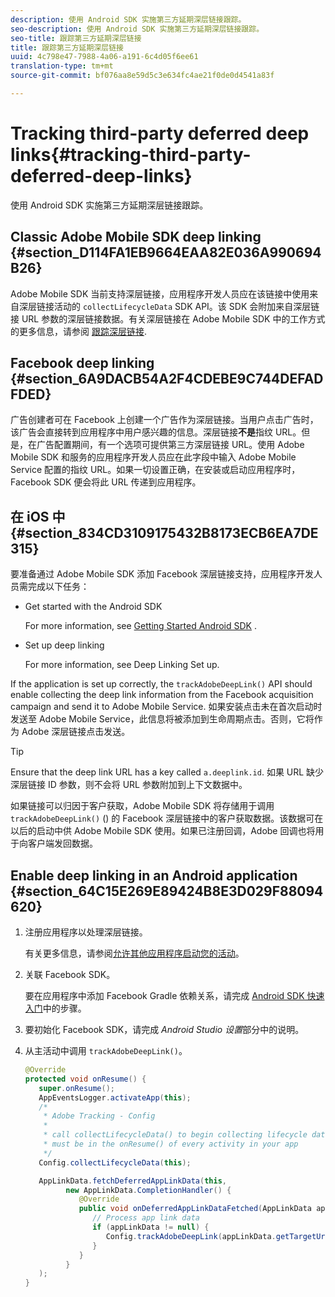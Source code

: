 ```yaml
---
description: 使用 Android SDK 实施第三方延期深层链接跟踪。
seo-description: 使用 Android SDK 实施第三方延期深层链接跟踪。
seo-title: 跟踪第三方延期深层链接
title: 跟踪第三方延期深层链接
uuid: 4c798e47-7988-4a06-a191-6c4d05f6ee61
translation-type: tm+mt
source-git-commit: bf076aa8e59d5c3e634fc4ae21f0de0d4541a83f

---
```



# Tracking third-party deferred deep links{#tracking-third-party-deferred-deep-links}

使用 Android SDK 实施第三方延期深层链接跟踪。

## Classic Adobe Mobile SDK deep linking {#section_D114FA1EB9664EAA82E036A990694B26}

Adobe Mobile SDK 当前支持深层链接，应用程序开发人员应在该链接中使用来自深层链接活动的 `collectLifecycleData` SDK API。该 SDK 会附加来自深层链接 URL 参数的深层链接数据。有关深层链接在 Adobe Mobile SDK 中的工作方式的更多信息，请参阅 [跟踪深层链接](/help/android/acquisition-main/tracking-deep-links/tracking-deep-links.md).

## Facebook deep linking {#section_6A9DACB54A2F4CDEBE9C744DEFADFDED}

广告创建者可在 Facebook 上创建一个广告作为深层链接。当用户点击广告时，该广告会直接转到应用程序中用户感兴趣的信息。深层链接&#x200B;**不是**&#x200B;指纹 URL。但是，在广告配置期间，有一个选项可提供第三方深层链接 URL。使用 Adobe Mobile SDK 和服务的应用程序开发人员应在此字段中输入 Adobe Mobile Service 配置的指纹 URL。如果一切设置正确，在安装或启动应用程序时，Facebook SDK 便会将此 URL 传递到应用程序。

## 在 iOS 中 {#section_834CD3109175432B8173ECB6EA7DE315}

要准备通过 Adobe Mobile SDK 添加 Facebook 深层链接支持，应用程序开发人员需完成以下任务：

* Get started with the Android SDK

   For more information, see [Getting Started Android SDK](https://developers.facebook.com/docs/android/getting-started) .

* Set up deep linking

   For more information, see Deep Linking Set up.[](https://developers.facebook.com/docs/app-ads/deep-linking#os)

If the application is set up correctly, the `trackAdobeDeepLink()` API should enable collecting the deep link information from the Facebook acquisition campaign and send it to Adobe Mobile Service. 如果安装点击未在首次启动时发送至 Adobe Mobile Service，此信息将被添加到生命周期点击。否则，它将作为 Adobe 深层链接点击发送。

>[!TIP]
>
>Ensure that the deep link URL has a key called `a.deeplink.id`. 如果 URL 缺少深层链接 ID 参数，则不会将 URL 参数附加到上下文数据中。

如果链接可以归因于客户获取，Adobe Mobile SDK 将存储用于调用 `trackAdobeDeepLink()` () 的 Facebook 深层链接中的客户获取数据。该数据可在以后的启动中供 Adobe Mobile SDK 使用。如果已注册回调，Adobe 回调也将用于向客户端发回数据。

## Enable deep linking in an Android application {#section_64C15E269E89424B8E3D029F88094620}

1. 注册应用程序以处理深层链接。

   有关更多信息，请参阅[允许其他应用程序启动您的活动](https://developer.android.com/training/basics/intents/filters.html)。

1. 关联 Facebook SDK。

   要在应用程序中添加 Facebook Gradle 依赖关系，请完成 [Android SDK 快速入门](https://developers.facebook.com/docs/android/getting-started)中的步骤。

1. 要初始化 Facebook SDK，请完成 *Android Studio 设置*&#x200B;部分中的说明。
1. 从主活动中调用 `trackAdobeDeepLink()`。

   ```java
   @Override 
   protected void onResume() { 
      super.onResume(); 
      AppEventsLogger.activateApp(this); 
      /* 
       * Adobe Tracking - Config 
       * 
       * call collectLifecycleData() to begin collecting lifecycle data 
       * must be in the onResume() of every activity in your app 
       */ 
      Config.collectLifecycleData(this);
   
      AppLinkData.fetchDeferredAppLinkData(this, 
            new AppLinkData.CompletionHandler() { 
               @Override 
               public void onDeferredAppLinkDataFetched(AppLinkData appLinkData) { 
                  // Process app link data 
                  if (appLinkData != null) { 
                     Config.trackAdobeDeepLink(appLinkData.getTargetUri()); 
                  } 
               } 
            } 
      ); 
   }
   ```

